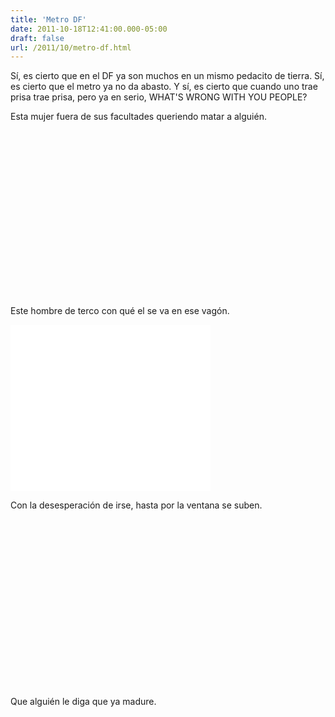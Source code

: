 ```yaml
---
title: 'Metro DF'
date: 2011-10-18T12:41:00.000-05:00
draft: false
url: /2011/10/metro-df.html
---
```


Sí, es cierto que en el DF ya son muchos en un mismo pedacito de tierra. Sí, es cierto que el metro ya no da abasto. Y sí, es cierto que cuando uno trae prisa trae prisa, pero ya en serio, WHAT'S WRONG WITH YOU PEOPLE?

  

Esta mujer fuera de sus facultades queriendo matar a alguién.

  

 <object class="BLOGGER-youtube-video" classid="clsid:D27CDB6E-AE6D-11cf-96B8-444553540000" codebase="http://download.macromedia.com/pub/shockwave/cabs/flash/swflash.cab#version=6,0,40,0" data-thumbnail-src="http://0.gvt0.com/vi/1Pga7rICiTw/0.jpg" height="266" width="320">
<param name="movie" value="//www.youtube.com/v/1Pga7rICiTw&amp;fs=1&amp;source=uds"> 
<param name="bgcolor" value="#FFFFFF"> 
<embed width="320" height="266" src="//www.youtube.com/v/1Pga7rICiTw&amp;fs=1&amp;source=uds" type="application/x-shockwave-flash">
</object> 

  
Este hombre de terco con qué el se va en ese vagón.  

 <object class="BLOGGER-youtube-video" classid="clsid:D27CDB6E-AE6D-11cf-96B8-444553540000" codebase="http://download.macromedia.com/pub/shockwave/cabs/flash/swflash.cab#version=6,0,40,0" data-thumbnail-src="http://2.gvt0.com/vi/c597iq7sN5I/0.jpg" height="266" width="320">
<param name="movie" value="//www.youtube.com/v/c597iq7sN5I&amp;fs=1&amp;source=uds"> 
<param name="bgcolor" value="#FFFFFF"> 
<embed width="320" height="266" src="//www.youtube.com/v/c597iq7sN5I&amp;fs=1&amp;source=uds" type="application/x-shockwave-flash">
</object> 

  

Con la desesperación de irse, hasta por la ventana se suben.

  

 <object class="BLOGGER-youtube-video" classid="clsid:D27CDB6E-AE6D-11cf-96B8-444553540000" codebase="http://download.macromedia.com/pub/shockwave/cabs/flash/swflash.cab#version=6,0,40,0" data-thumbnail-src="http://2.gvt0.com/vi/c1Aw-3f47Yo/0.jpg" height="266" width="320">
<param name="movie" value="//www.youtube.com/v/c1Aw-3f47Yo&amp;fs=1&amp;source=uds"> 
<param name="bgcolor" value="#FFFFFF"> 
<embed width="320" height="266" src="//www.youtube.com/v/c1Aw-3f47Yo&amp;fs=1&amp;source=uds" type="application/x-shockwave-flash">
</object>  

  

Que alguién le diga que ya madure.

 <object class="BLOGGER-youtube-video" classid="clsid:D27CDB6E-AE6D-11cf-96B8-444553540000" codebase="http://download.macromedia.com/pub/shockwave/cabs/flash/swflash.cab#version=6,0,40,0" data-thumbnail-src="http://1.gvt0.com/vi/3YUfE8-4HF0/0.jpg" height="266" width="320">
<param name="movie" value="//www.youtube.com/v/3YUfE8-4HF0&amp;fs=1&amp;source=uds"> 
<param name="bgcolor" value="#FFFFFF"> 
<embed width="320" height="266" src="//www.youtube.com/v/3YUfE8-4HF0&amp;fs=1&amp;source=uds" type="application/x-shockwave-flash">
</object>